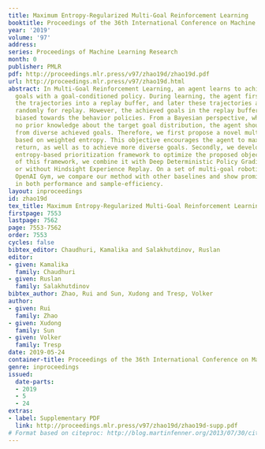 ```yaml
---
title: Maximum Entropy-Regularized Multi-Goal Reinforcement Learning
booktitle: Proceedings of the 36th International Conference on Machine Learning
year: '2019'
volume: '97'
address: 
series: Proceedings of Machine Learning Research
month: 0
publisher: PMLR
pdf: http://proceedings.mlr.press/v97/zhao19d/zhao19d.pdf
url: http://proceedings.mlr.press/v97/zhao19d.html
abstract: In Multi-Goal Reinforcement Learning, an agent learns to achieve multiple
  goals with a goal-conditioned policy. During learning, the agent first collects
  the trajectories into a replay buffer, and later these trajectories are selected
  randomly for replay. However, the achieved goals in the replay buffer are often
  biased towards the behavior policies. From a Bayesian perspective, when there is
  no prior knowledge about the target goal distribution, the agent should learn uniformly
  from diverse achieved goals. Therefore, we first propose a novel multi-goal RL objective
  based on weighted entropy. This objective encourages the agent to maximize the expected
  return, as well as to achieve more diverse goals. Secondly, we developed a maximum
  entropy-based prioritization framework to optimize the proposed objective. For evaluation
  of this framework, we combine it with Deep Deterministic Policy Gradient, both with
  or without Hindsight Experience Replay. On a set of multi-goal robotic tasks of
  OpenAI Gym, we compare our method with other baselines and show promising improvements
  in both performance and sample-efficiency.
layout: inproceedings
id: zhao19d
tex_title: Maximum Entropy-Regularized Multi-Goal Reinforcement Learning
firstpage: 7553
lastpage: 7562
page: 7553-7562
order: 7553
cycles: false
bibtex_editor: Chaudhuri, Kamalika and Salakhutdinov, Ruslan
editor:
- given: Kamalika
  family: Chaudhuri
- given: Ruslan
  family: Salakhutdinov
bibtex_author: Zhao, Rui and Sun, Xudong and Tresp, Volker
author:
- given: Rui
  family: Zhao
- given: Xudong
  family: Sun
- given: Volker
  family: Tresp
date: 2019-05-24
container-title: Proceedings of the 36th International Conference on Machine Learning
genre: inproceedings
issued:
  date-parts:
  - 2019
  - 5
  - 24
extras:
- label: Supplementary PDF
  link: http://proceedings.mlr.press/v97/zhao19d/zhao19d-supp.pdf
# Format based on citeproc: http://blog.martinfenner.org/2013/07/30/citeproc-yaml-for-bibliographies/
---
```

